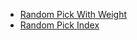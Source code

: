* [Random Pick With Weight](./md/random_pick_with_weight.md)
* [Random Pick Index](./md/random_pick_index.md)
